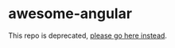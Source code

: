 # awesome-angular

This repo is deprecated, [please go here instead](https://docs.angularjs.org/error/$injector/nomod?p0=awesome).

